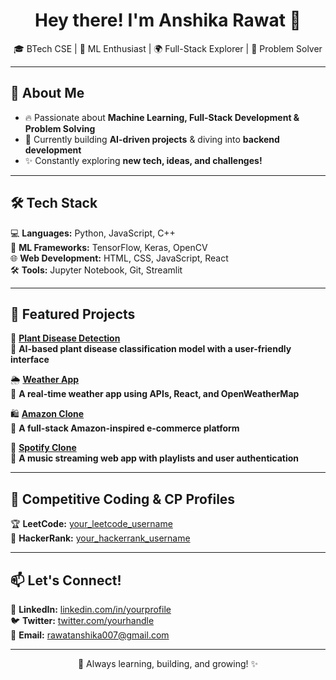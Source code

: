 <h1 align="center">Hey there! I'm Anshika Rawat 👋</h1>  

<p align="center">
  🎓 BTech CSE | 🤖 ML Enthusiast | 🌍 Full-Stack Explorer | 🚀 Problem Solver  
</p>

---

## 🚀 About Me  
- 🔥 Passionate about **Machine Learning, Full-Stack Development & Problem Solving**  
- 🤖 Currently building **AI-driven projects** & diving into **backend development** 
- ✨ Constantly exploring **new tech, ideas, and challenges!**  

---

## 🛠 Tech Stack  
💻 **Languages:** Python, JavaScript, C++  
🧠 **ML Frameworks:** TensorFlow, Keras, OpenCV  
🌐 **Web Development:** HTML, CSS, JavaScript, React  
🛠 **Tools:** Jupyter Notebook, Git, Streamlit  

---

## 🌟 Featured Projects  
🚀 **[Plant Disease Detection](https://github.com/anshikarawat07/plant-disease-detection)**  
📌 **AI-based plant disease classification model with a user-friendly interface**  


🌦 **[Weather App](https://github.com/anshikarawat07/weather-app)**  
📌 **A real-time weather app using APIs, React, and OpenWeatherMap**  

🛍 **[Amazon Clone](https://github.com/anshikarawat07/Amazon-clone)**  
📌 **A full-stack Amazon-inspired e-commerce platform**  

🎵 **[Spotify Clone](https://github.com/anshikarawat07/Spotify-clone)**  
📌 **A music streaming web app with playlists and user authentication**  

---

## 🚀 Competitive Coding & CP Profiles  
🏆 **LeetCode:** [your_leetcode_username](https://leetcode.com/u/Anshika_Rawat7/)  
🏅 **HackerRank:** [your_hackerrank_username](https://www.hackerrank.com/profile/rawatanshika007)  

---

## 📫 Let's Connect!  
💼 **LinkedIn:** [linkedin.com/in/yourprofile](https://www.linkedin.com/in/anshika-rawat-106090275/)  
🐦 **Twitter:** [twitter.com/yourhandle](https://twitter.com/yourhandle)  
📧 **Email:** rawatanshika007@gmail.com  

---

<p align="center">
🚀 Always learning, building, and growing! ✨  
</p>
